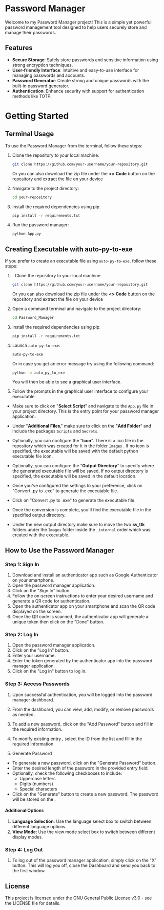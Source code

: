 
# Password Manager

Welcome to my Password Manager project! This is a simple yet powerful password management tool designed to help users securely store and manage their passwords.

## Features

-   **Secure Storage**: Safely store passwords and sensitive information using strong encryption techniques.
-   **User-friendly Interface**: Intuitive and easy-to-use interface for managing passwords and accounts.
-   **Password Generator**: Create strong and unique passwords with the built-in password generator.
-   **Authentication**: Enhance security with support for authentication methods like TOTP.


# Getting Started

## Terminal Usage

To use the Password Manager from the terminal, follow these steps:

1. Clone the repository to your local machine:

    ```bash
    git clone https://github.com/your-username/your-repository.git
    ```
    Or you can also  download the zip file under the **<> Code** button on the repository and extract the file on your device

2. Navigate to the project directory:

    ```bash
    cd your-repository
    ```

3. Install the required dependencies using pip:

    ```bash
    pip install -r requirements.txt
    ```

4. Run the password manager:

    ```bash
    python App.py
    ```
	
## Creating Executable with auto-py-to-exe

If you prefer to create an executable file using `auto-py-to-exe`, follow these steps:

1. . Clone the repository to your local machine:

    ```bash
    git clone https://github.com/your-username/your-repository.git
    ```
	  Or you can also  download the zip file under the **<> Code** button on the repository and extract the file on your device

2. Open a command terminal and navigate to the project directory:

    ```bash
    cd Password_Manager
    ```

3. Install the required dependencies using pip:

    ```bash
    pip install -r requirements.txt
    ```

5. Launch `auto-py-to-exe`:

    ```bash
    auto-py-to-exe
    ```
    Or in case you get an error message try using the following command:
     ```bash
    python -m auto_py_to_exe
    ```
    You will then be able to see a graphical user interface.

6. Follow the prompts in the graphical user interface to configure your executable. 

- Make sure to click on "**Select Script**" and navigate to the `App.py` file in your project directory. This is the entry point for your password manager application.

-   Under "**Additional Files**," make sure to click on the "**Add Folder**" and include the packages `Scripts` and `Secrets`.

-   Optionally, you can configure the "**Icon**". There is a .ico file in the repository which was created for it in the folder `Images` . If no icon is specified, the executable will be saved with the default python executable file icon.
  
-   Optionally, you can configure the "**Output Directory**" to specify where the generated executable file will be saved. If no output directory is specified, the executable will be saved in the default location.
    
-   Once you've configured the settings to your preference, click on "Convert .py to .exe" to generate the executable file.

-  Click on "Convert .py to .exe" to generate the executable file.

-  Once the conversion is complete, you'll find the executable file in the specified output directory.

-  Under the new output directory make sure to move the two **sv_ttk** folders under the `Images` folder inside the `_internal` order which was created with the executable.


## How to Use the Password Manager

### Step 1: Sign In

1.  Download and install an authenticator app such as Google Authenticator on your smartphone.
2.  Open the password manager application.
3.  Click on the "Sign In" button.
4.  Follow the on-screen instructions to enter your desired username and generate a QR code for authentication.
5. Open the authenticator app on your smartphone and scan the QR code displayed on the screen.
5.  Once the QR code is scanned, the authenticator app will generate a unique token then click on the "Done" button.

### Step 2: Log In

1.  Open the password manager application.
2.  Click on the "Log In" button.
3.  Enter your username.
6.  Enter the token generated by the authenticator app into the password manager application.
7.  Click on the "Log in" button to log in.

### Step 3: Access Passwords

1.  Upon successful authentication, you will be logged into the password manager dashboard.
2.  From the dashboard, you can view, add, modify, or remove passwords as needed.
3.  To add a new password, click on the "Add Password" button and fill in the required information.
4.  To modify  existing entry , select the ID from the list and fill in the required information.

5.  Generate Password
- To generate a new password, click on the "Generate Password" button.
- Enter the desired length of the password in the provided entry field.
- Optionally, check the following checkboxes to include:
    -   Uppercase letters
    -   Digits (numbers)
    -   Special characters
- Click on the "Generate" button to create a new password. The password will be stored on the .
#### Additional Options
1.  **Language Selection**: Use the language select box to switch between different language options.
2.  **View Mode**: Use the view mode select box to switch between different display modes.

### Step 4: Log Out

1.  To log out of the password manager application, simply click on the "X" button. This will log you off, close the Dashboard and send you back to the first window.


## License

This project is licensed under the [GNU General Public License v3.0](https://www.gnu.org/licenses/gpl-3.0.en.html) - see the LICENSE file for details.
